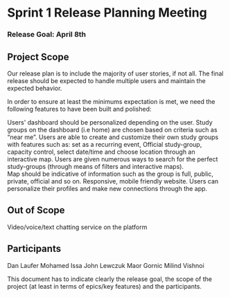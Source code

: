# Sprint 1 Release Planning Meeting

### Release Goal: April 8th 

## Project Scope
Our release plan is to include the majority of user stories, if not all. The final release should be expected to handle multiple users and maintain the expected behavior. 

In order to ensure at least the minimums expectation is met, we need the following features to have been built and polished: 

Users' dashboard should be personalized depending on the user. Study groups on the dashboard (i.e home) are chosen based on criteria such as “near me”. 
Users are able to create and customize their own study groups with features such as: set as a recurring event, Official study-group, capacity control, select date/time and choose location through an interactive map.
Users are given numerous ways to search for the perfect study-groups (through means of filters and interactive maps).  
Map should be indicative of information such as the group is full, public, private, official and so on. 
Responsive, mobile friendly website.
Users can personalize their profiles and make new connections through the app.
## Out of Scope
Video/voice/text chatting service on the platform

## Participants
Dan Laufer
Mohamed Issa
John Lewczuk
Maor Gornic
Milind Vishnoi





This document has to indicate clearly the release goal, the scope of the project (at least in terms of epics/key features) and the participants.
